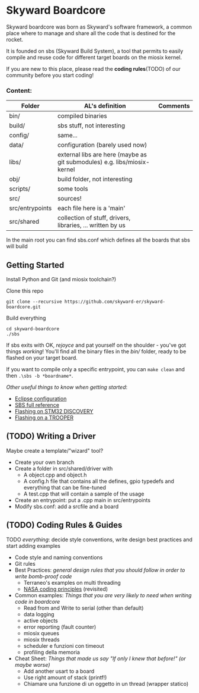 # Skyward Boardcore

Skyward boardcore was born as Skyward's software framework, a common place where 
to manage and share all the code that is destined for the rocket.

It is founded on sbs (Skyward Build System),
a tool that permits to easily compile and reuse code for different target boards on the miosix kernel.

If you are new to this place, please read the **coding rules**(TODO) of our community before you start coding!

### Content:
| Folder        | AL's definition           | Comments  |
| ----------- |----------------------| ----------|
| bin/ | compiled binaries |   |
| build/ | sbs stuff, not interesting |   |
| config/ |  same... |   |
|data/ | configuration (barely used now)
| libs/ | external libs are here (maybe as git submodules) e.g. libs/miosix-kernel  |   |
| obj/ | build folder, not interesting |   |
| scripts/ | some tools |   |
| src/ | sources! |   |
| src/entrypoints | each file here is a 'main' |   |
| src/shared | collection of stuff, drivers, libraries, ... written by us |   |

In the main root you can find sbs.conf which defines all the boards that sbs will build


Getting Started
---------------
Install Python and Git (and miosix toolchain?)

Clone this repo

```
git clone --recursive https://github.com/skyward-er/skyward-boardcore.git
```

Build everything
```
cd skyward-boardcore
./sbs 
```

If sbs exits with OK, *rejoyce* and pat yourself on the shoulder - you've got things *working*!
You'll find all the binary files in the *bin/* folder, ready to be flashed on your target board.

If you want to compile only a specific entrypoint, you can `make clean` and then `.\sbs -b *boardname*`.

*Other useful things to know when getting started*:

* [Eclipse configuration](todo)
* [SBS full reference](todo)
* [Flashing on STM32 DISCOVERY](todo)
* [Flashing on a TROOPER](todo)

(TODO) Writing a Driver
------
Maybe create a template/"wizard" tool?
* Create your own branch
* Create a folder in src/shared/driver with 
	* A object.cpp and object.h
	* A config.h file that contains all the defines, gpio typedefs and everything that can be fine-tuned
	* A test.cpp that will contain a sample of the usage
* Create an entrypoint: put a .cpp main in src/entrypoints
* Modify sbs.conf: add a srcfile and a board

(TODO) Coding Rules & Guides 
------------
TODO *everything*: decide style conventions, write design best practices and start adding examples
* Code style and naming conventions
* Git rules
* Best Practices: *general design rules that you should follow in order to write bomb-proof code*
	- Terraneo's examples on multi threading
	- [NASA coding principles](http://pixelscommander.com/wp-content/uploads/2014/12/P10.pdf) (revisited)
* Common examples: *Things that you are very likely to need when writing code in boardcore*
	- Read from and Write to serial (other than default)
	- data logging
	- active objects
	- error reporting (fault counter)
	- miosix queues
	- miosix threads
	- scheduler e funzioni con timeout
	- profiling della memoria
* Cheat Sheet: *Things that made us say "If only I knew that before!" (or maybe worse)*
	- Add another usart to a board 
	- Use right amount of stack (printf!)
	- Chiamare una funzione di un oggetto in un thread (wrapper statico)
